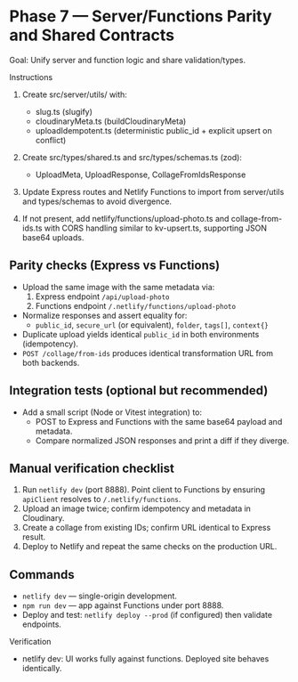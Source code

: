 # Phase 7 — Server/Functions Parity and Shared Contracts

Goal: Unify server and function logic and share validation/types.

Instructions
1) Create src/server/utils/ with:
   - slug.ts (slugify)
   - cloudinaryMeta.ts (buildCloudinaryMeta)
   - uploadIdempotent.ts (deterministic public_id + explicit upsert on conflict)

2) Create src/types/shared.ts and src/types/schemas.ts (zod):
   - UploadMeta, UploadResponse, CollageFromIdsResponse

3) Update Express routes and Netlify Functions to import from server/utils and types/schemas to avoid divergence.

4) If not present, add netlify/functions/upload-photo.ts and collage-from-ids.ts with CORS handling similar to kv-upsert.ts, supporting JSON base64 uploads.

## Parity checks (Express vs Functions)
- Upload the same image with the same metadata via:
  1) Express endpoint `/api/upload-photo`
  2) Functions endpoint `/.netlify/functions/upload-photo`
- Normalize responses and assert equality for:
  - `public_id`, `secure_url` (or equivalent), `folder`, `tags[]`, `context{}`
- Duplicate upload yields identical `public_id` in both environments (idempotency).
- `POST /collage/from-ids` produces identical transformation URL from both backends.

## Integration tests (optional but recommended)
- Add a small script (Node or Vitest integration) to:
  - POST to Express and Functions with the same base64 payload and metadata.
  - Compare normalized JSON responses and print a diff if they diverge.

## Manual verification checklist
1) Run `netlify dev` (port 8888). Point client to Functions by ensuring `apiClient` resolves to `/.netlify/functions`.
2) Upload an image twice; confirm idempotency and metadata in Cloudinary.
3) Create a collage from existing IDs; confirm URL identical to Express result.
4) Deploy to Netlify and repeat the same checks on the production URL.

## Commands
- `netlify dev` — single-origin development.
- `npm run dev` — app against Functions under port 8888.
- Deploy and test: `netlify deploy --prod` (if configured) then validate endpoints.

Verification
- netlify dev: UI works fully against functions. Deployed site behaves identically.
